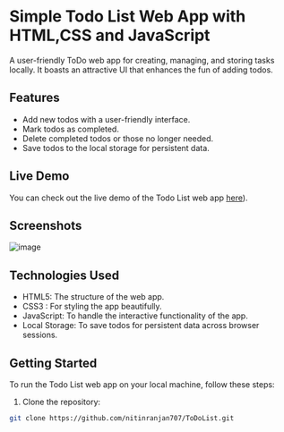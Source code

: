 # Simple Todo List Web App with HTML,CSS and JavaScript
A user-friendly ToDo web app for creating, managing, and storing tasks locally. It boasts an attractive UI that enhances the fun of adding todos.

## Features

- Add new todos with a user-friendly interface.
- Mark todos as completed.
- Delete completed todos or those no longer needed.
- Save todos to the local storage for persistent data.

## Live Demo

You can check out the live demo of the Todo List web app [here](https://)).

## Screenshots

![image]()


## Technologies Used

- HTML5: The structure of the web app.
- CSS3 : For styling the app beautifully.
- JavaScript: To handle the interactive functionality of the app.
- Local Storage: To save todos for persistent data across browser sessions.

## Getting Started

To run the Todo List web app on your local machine, follow these steps:

1. Clone the repository:

```bash
git clone https://github.com/nitinranjan707/ToDoList.git
```

